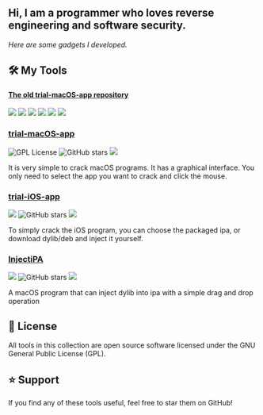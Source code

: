 ## Hi, I am a programmer who loves reverse engineering and software security.

_Here are some gadgets I developed._

## 🛠️ My Tools

#### [The old trial-macOS-app repository](https://github.com/TrialMacApp/TrialMacApp)

![](https://img.shields.io/github/downloads/TrialMacApp/TrialMacApp/total.svg?style=flat)
![](https://img.shields.io/github/release-pre/TrialMacApp/TrialMacApp.svg?style=flat)
![](https://img.shields.io/badge/platform-macOS-blue.svg?style=flat)
![](https://img.shields.io/github/license/TrialMacApp/TrialMacApp)
![](https://img.shields.io/github/stars/TrialMacApp/TrialMacApp)
![](https://img.shields.io/github/forks/TrialMacApp/TrialMacApp)

### [trial-macOS-app](https://github.com/TrialAppleApp/trial-macOS-app)

![GPL License](https://img.shields.io/badge/License-GPL-blue.svg)
![GitHub stars](https://img.shields.io/github/stars/TrialAppleApp/trial-macOS-app)
![](https://img.shields.io/github/forks/TrialAppleApp/trial-macOS-app)

It is very simple to crack macOS programs. It has a graphical interface. You only need to select the app you want to crack and click the mouse.

### [trial-iOS-app](https://github.com/TrialAppleApp/trial-iOS-app)

![](https://img.shields.io/github/license/TrialAppleApp/trial-iOS-app)
![GitHub stars](https://img.shields.io/github/stars/TrialAppleApp/trial-iOS-app)
![](https://img.shields.io/github/forks/TrialAppleApp/trial-iOS-app)

To simply crack the iOS program, you can choose the packaged ipa, or download dylib/deb and inject it yourself.

### [InjectiPA](https://github.com/TrialAppleApp/InjectiPA)

![](https://img.shields.io/github/license/TrialAppleApp/InjectiPA)
![GitHub stars](https://img.shields.io/github/stars/TrialAppleApp/InjectiPA)
![](https://img.shields.io/github/forks/TrialAppleApp/InjectiPA)

A macOS program that can inject dylib into ipa with a simple drag and drop operation

## 📝 License

All tools in this collection are open source software licensed under the GNU General Public License (GPL).

## ⭐ Support

If you find any of these tools useful, feel free to star them on GitHub!
